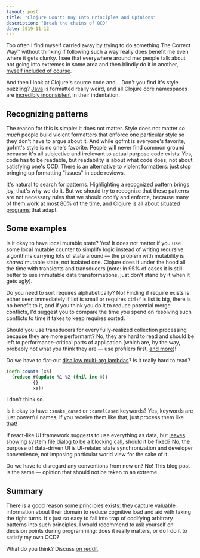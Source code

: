 ```yaml
---
layout: post
title: "Clojure Don't: Buy Into Principles and Opinions"
description: "Break the chains of OCD"
date: 2019-11-12
---
```


Too often I find myself carried away by trying to do something The Correct Way™ without thinking if following such a way really does benefit me even where it gets clunky. I see that everywhere around me: people talk about not going into extremes in some area and then blindly do it in another, [myself included of course](/2019-03-30/question-marks-in-clojure).

And then I look at Clojure's source code and... Don't you find it's style puzzling? [Java](https://github.com/clojure/clojure/blob/master/src/jvm/clojure/lang/RT.java) is formatted really weird, and all Clojure core namespaces are [incredibly inconsistent](https://github.com/clojure/clojure/blob/master/src/clj/clojure/stacktrace.clj#L70-L85) in their indentation. 

## Recognizing patterns

The reason for this is simple: it does not matter. Style does not matter *so much* people build violent formatters that enforce one particular style so they don't have to argue about it. And while gofmt is everyone's favorite, gofmt's style is no one's favorite. People will never find common ground because it's all subjective and irrelevant to actual purpose code exists. Yes, code has to be readable, but readability is about what code does, not about satisfying one's OCD. There is an alternative to violent formatters: just stop bringing up formatting "issues" in code reviews.

It's natural to search for patterns. Highlighting a recognized pattern brings joy, that's why we do it. But we should try to recognize that these patterns are not necessary rules that we should codify and enforce, because many of them work at most 80% of the time, and Clojure is all about [situated programs](https://www.youtube.com/watch?v=2V1FtfBDsLU) that adapt.

## Some examples

Is it okay to have local mutable state? Yes! It does not matter if you use some local mutable counter to simplify logic instead of writing recursive algorithms carrying lots of state around — the problem with mutability is *shared* mutable state, not isolated one. Clojure does it under the hood all the time with transients and transducers (note: in 95% of cases it is still better to use immutable data transformations, just don't stand by it when it gets ugly).

Do you need to sort requires alphabetically? No! Finding if require exists is either seen immediately if list is small or requires ctrl+f is list is big, there is no benefit to it, and if you think you do it to reduce potential merge conflicts, I'd suggest you to compare the time you spend on resolving such conflicts to time it takes to keep requires sorted.

Should you use transducers for every fully-realized collection processing because they are more performant? No, they are hard to read and should be left to performance-critical parts of application (which are, by the way, probably not what you think they are — use profilers first, [and more](https://www.youtube.com/watch?v=r-TLSBdHe1A))!

Do we have to flat-out [disallow multi-arg lambdas](https://stuartsierra.com/2019/09/15/clojure-donts-numbered-parameters)? Is it really hard to read?
```clj
(defn counts [xs]
  (reduce #(update %1 %2 (fnil inc 0)) 
          {} 
          xs))
```
I don't think so.

Is it okay to have `:snake_cased` or `:camelCased` keywords? Yes, keywords are just powerful names, if you receive them like that, just process them like that!

If react-like UI framework suggests to use everything as data, but [leaves showing system file dialog to be a blocking call](https://github.com/cljfx/cljfx/pull/40#issuecomment-543934176), should it be fixed? No, the purpose of data-driven UI is UI-related state synchronization and developer convenience, not imposing particular world view for the sake of it.

Do we have to disregard any conventions from now on? No! This blog post is the same — opinion that should not be taken to an extreme.

## Summary

There is a good reason some principles exists: they capture valuable information about their domain to reduce cognitive load and aid with taking the right turns. It's just so easy to fall into trap of codifying arbitrary patterns into such principles. I would recommend to ask yourself on decision points during programming: does it really matters, or do I do it to satisfy my own OCD?

What do you think? Discuss [on reddit](https://www.reddit.com/r/Clojure/comments/dvfuo4/clojure_dont_buy_into_principles_and_opinions/).